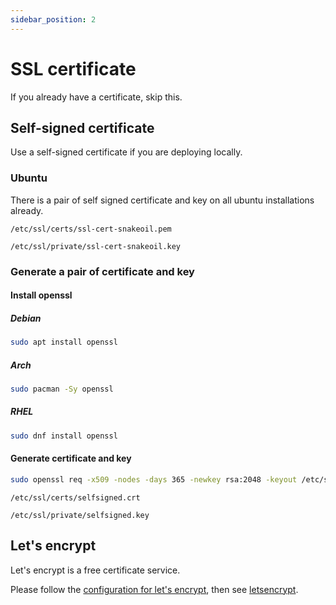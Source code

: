 ```yaml
---
sidebar_position: 2
---
```


# SSL certificate

If you already have a certificate, skip this.

## Self-signed certificate

Use a self-signed certificate if you are deploying locally.

### Ubuntu

There is a pair of self signed certificate and key on all ubuntu installations already.

```text title=cert
/etc/ssl/certs/ssl-cert-snakeoil.pem
```

```text title=key
/etc/ssl/private/ssl-cert-snakeoil.key
```

### Generate a pair of certificate and key

#### Install openssl

##### Debian

```bash
sudo apt install openssl
```

##### Arch

```bash
sudo pacman -Sy openssl
```

##### RHEL

```bash
sudo dnf install openssl
```

#### Generate certificate and key

```bash
sudo openssl req -x509 -nodes -days 365 -newkey rsa:2048 -keyout /etc/ssl/private/selfsigned.key -out /etc/ssl/certs/selfsigned.crt
```

```text title=certificate
/etc/ssl/certs/selfsigned.crt
```

```text title=key
/etc/ssl/private/selfsigned.key
```

## Let's encrypt

Let's encrypt is a free certificate service.

Please follow the [configuration for let's encrypt](./conf#use-lets-encrypt-for-certificate), then see [letsencrypt](./letsencrypt).
